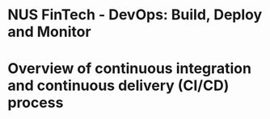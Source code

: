 # NUS FinTech - DevOps: Build, Deploy and Monitor

# Overview of continuous integration and continuous delivery (CI/CD) process
